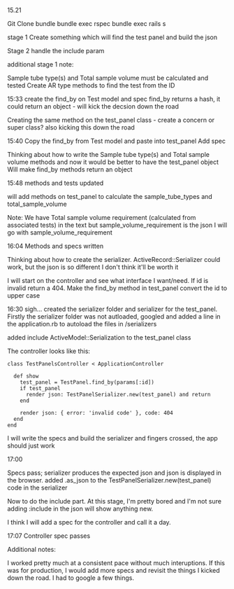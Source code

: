 15.21

Git Clone
bundle 
bundle exec rspec
bundle exec rails s

stage 1
Create something which will find the test panel and build the json

Stage 2
handle the include param

additional stage 1 note:

Sample tube type(s) and Total sample volume must be calculated and tested
Create AR type methods to find the test from the ID

15:33
create the find_by on Test model and spec
find_by returns a hash, it could return an object - will kick the decsion down the road

Creating the same method on the test_panel class - create a concern or super class? also kicking this down the road

15:40
Copy the find_by from Test model and paste into test_panel
Add spec

Thinking about how to write the Sample tube type(s) and Total sample volume methods and now it would be better to have the test_panel object
Will make find_by methods return an object

15:48
methods and tests updated

will add methods on test_panel to calculate the sample_tube_types and total_sample_volume


Note: We have Total sample volume requirement (calculated from associated tests)  in the text but sample_volume_requirement is the json
 I will go with sample_volume_requirement

16:04
Methods and specs written

Thinking about how to create the serializer. ActiveRecord::Serializer could work, but the json is so different I don't think
it'll be worth it

I will start on the controller and see what interface I want/need.
If id is invalid return a 404. Make the find_by method in test_panel convert the id to upper case

16:30
sigh...
created the serializer folder and serializer for the test_panel. Firstly the serializer folder was not autloaded, googled and added a line in the 
 application.rb to autoload the files in /serializers

added include ActiveModel::Serialization to the test_panel class

The controller looks like this:
```
class TestPanelsController < ApplicationController

  def show
    test_panel = TestPanel.find_by(params[:id])
    if test_panel
      render json: TestPanelSerializer.new(test_panel) and return
    end

    render json: { error: 'invalid code' }, code: 404
  end
end

```

I will write the specs and build the serializer and fingers crossed, the app should just work

17:00

Specs pass; serializer produces the expected json and json is displayed in the browser.
added .as_json to the TestPanelSerializer.new(test_panel) code in the serializer

Now to do the include part.
At this stage, I'm pretty bored and I'm not sure adding :include in the json will show anything new.

I think I will add a spec for the controller and call it a day.

17:07
Controller spec passes


Additional notes:

I worked pretty much at a consistent pace without much interuptions.
If this was for production, I would add more specs and revisit the things I kicked down the road. 
I had to google a few things.

